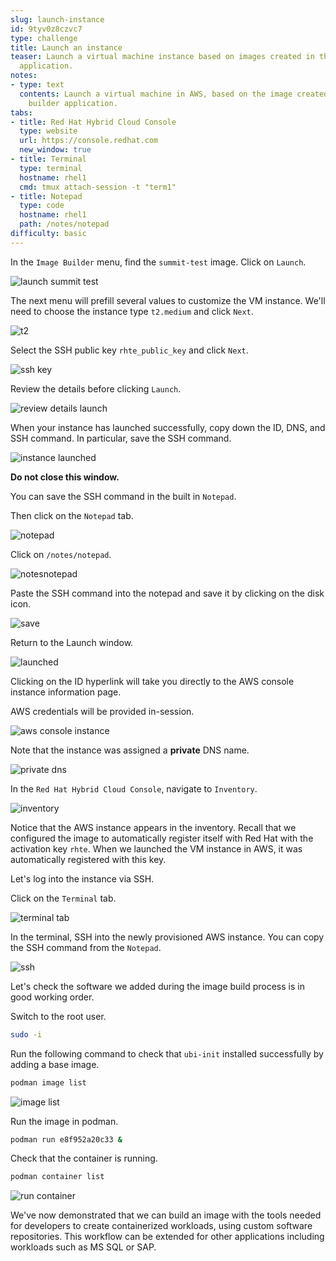 ```yaml
---
slug: launch-instance
id: 9tyv0z8czvc7
type: challenge
title: Launch an instance
teaser: Launch a virtual machine instance based on images created in the image builder
  application.
notes:
- type: text
  contents: Launch a virtual machine in AWS, based on the image created in the image
    builder application.
tabs:
- title: Red Hat Hybrid Cloud Console
  type: website
  url: https://console.redhat.com
  new_window: true
- title: Terminal
  type: terminal
  hostname: rhel1
  cmd: tmux attach-session -t "term1"
- title: Notepad
  type: code
  hostname: rhel1
  path: /notes/notepad
difficulty: basic
---
```

<!-- markdownlint-disable MD033 MD026-->

In the `Image Builder` menu, find the `summit-test` image. Click on `Launch`.

![launch summit test](../assets/launchsummittest.png)

The next menu will prefill several values to customize the VM instance. We'll need to choose the instance type `t2.medium` and click `Next`.

![t2](../assets/t2medium.png)

Select the SSH public key `rhte_public_key` and click `Next`.

![ssh key](../assets/sshkeyselection.png)

Review the details before clicking `Launch`.

![review details launch](../assets/reviewdetailslaunch.png)

When your instance has launched successfully, copy down the ID, DNS, and SSH command. In particular, save the SSH command.

![instance launched](../assets/instancelaunched.png)

**Do not close this window.**

You can save the SSH command in the built in `Notepad`.

Then click on the `Notepad` tab.

![notepad](../assets/notepadtab.png)

Click on `/notes/notepad`.

![notesnotepad](../assets/notesnotepad.png)

Paste the SSH command into the notepad and save it by clicking on the disk icon.

![save](../assets/savesshcommand.png)

Return to the Launch window.

![launched](../assets/instancelaunched.png)

Clicking on the ID hyperlink will take you directly to the AWS console instance information page.

AWS credentials will be provided in-session.

![aws console instance](../assets/awsconsoleinstance.png)

Note that the instance was assigned a **private** DNS name.

![private dns](../assets/privatednsname.png)

In the `Red Hat Hybrid Cloud Console`, navigate to `Inventory`.

![inventory](../assets/inventory2.png)

Notice that the AWS instance appears in the inventory. Recall that we configured the image to automatically register itself with Red Hat with the activation key `rhte`. When we launched the VM instance in AWS, it was automatically registered with this key.

Let's log into the instance via SSH.

Click on the `Terminal` tab.

![terminal tab](../assets/terminaltab.png)

In the terminal, SSH into the newly provisioned AWS instance. You can copy the SSH command from the `Notepad`.

![ssh](../assets/sshinstance.png)

Let's check the software we added during the image build process is in good working order.

Switch to the root user.

```bash
sudo -i
```

Run the following command to check that `ubi-init` installed successfully by adding a base image.

```bash
podman image list
```

![image list](../assets/podmanimagelist.png)

Run the image in podman.

```bash
podman run e8f952a20c33 &
```

Check that the container is running.

```bash
podman container list
```

![run container](../assets/containerrun.png)

We've now demonstrated that we can build an image with the tools needed for developers to create containerized workloads, using custom software repositories. This workflow can be extended for other applications including workloads such as MS SQL or SAP.
